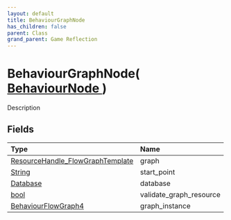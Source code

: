 ```yaml
---
layout: default
title: BehaviourGraphNode
has_children: false
parent: Class
grand_parent: Game Reflection
---
```

# BehaviourGraphNode( [ BehaviourNode ](/riftbreaker-wiki/docs/game-reflection/classes/behaviour_node/) )
Description 

## Fields

| Type | Name |
|:----------|:--------------|
| [ResourceHandle_FlowGraphTemplate](/riftbreaker-wiki/docs/game-reflection/classes/resource_handle__flow_graph_template/) | graph |
| [String](/riftbreaker-wiki/docs/game-reflection/components/string/) | start_point |
| [Database](/riftbreaker-wiki/docs/game-reflection/components/database/) | database |
| [bool](/riftbreaker-wiki/docs/game-reflection/components/bool/) | validate_graph_resource |
| [BehaviourFlowGraph4](/riftbreaker-wiki/docs/game-reflection/components/behaviour_flow_graph4/) | graph_instance |

